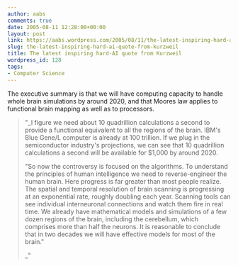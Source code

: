 ```yaml
---
author: aabs
comments: true
date: 2005-08-11 12:28:00+00:00
layout: post
link: https://aabs.wordpress.com/2005/08/11/the-latest-inspiring-hard-ai-quote-from-kurzweil/
slug: the-latest-inspiring-hard-ai-quote-from-kurzweil
title: The latest inspiring hard-AI quote from Kurzweil
wordpress_id: 128
tags:
- Computer Science
---
```


The executive summary is that we will have computing capacity to handle whole brain simulations by around 2020, and that Moores law applies to functional brain mapping as well as to processors.


<blockquote>"_I figure we need about 10 quadrillion calculations a second to provide a functional equivalent to all the regions of the brain. IBM's Blue Gene/L computer is already at 100 trillion. If we plug in the semiconductor industry's projections, we can see that 10 quadrillion calculations a second will be available for $1,000 by around 2020. 

"So now the controversy is focused on the algorithms. To understand the principles of human intelligence we need to reverse-engineer the human brain. Here progress is far greater than most people realize. The spatial and temporal resolution of brain scanning is progressing at an exponential rate, roughly doubling each year. Scanning tools can see individual interneuronal connections and watch them fire in real time. We already have mathematical models and simulations of a few dozen regions of the brain, including the cerebellum, which comprises more than half the neurons. It is reasonable to conclude that in two decades we will have effective models for most of the brain."

_"</blockquote>
